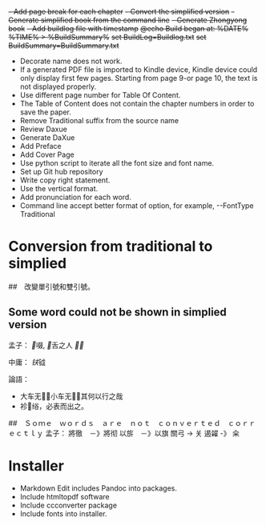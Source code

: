 ~~- Add page break for each chapter~~
~~- Convert the simplified version~~
~~- Generate simplified book from the command line~~
~~- Generate Zhongyong book~~
~~- Add buildlog file with timestamp~~
	~~@echo Build began at: %DATE% %TIME% > %BuildSummary%~~
	~~set BuildLog=Buildlog.txt~~
	~~set BuildSummary=BuildSummary.txt~~
- Decorate name does not work.
- If a generated PDF file is imported to Kindle device, Kindle device could only display first few pages. Starting from page 9-or page 10, the text is not displayed properly.
- Use different page number for Table Of Content.
- The Table of Content does not contain the chapter numbers in order to save the paper.
- Remove Traditional suffix from the source name
- Review Daxue
- Generate DaXue
- Add Preface
- Add Cover Page
- Use python script to iterate all the font size and font name.
- Set up Git hub repository
- Write copy right statement.
- Use the vertical format.
- Add pronunciation for each word.
- Command line accept better format of option, for example, --FontType Traditional

# Conversion from traditional to simplied

##　改變單引號和雙引號。


## Some word could not be shown in simplied version

孟子： *𫗦*啜, *𫛞*舌之人 *𫍙𫍙*

中庸： *𫓧*钺

論語： 
- 大车无􀀀，小车无􀀀，其何以行之哉
- 袗􀀀绤，必表而出之。

##　Ｓｏｍｅ　ｗｏｒｄｓ　ａｒｅ　ｎｏｔ　ｃｏｎｖｅｒｔｅｄ　ｃｏｒｒｅｃｔｌｙ
孟子：
將徹　－》將彻
以旂　－》以旗
關弓 -> 关
遏糴 -》 籴

# Installer
- Markdown Edit includes Pandoc into packages.
- Include htmltopdf software
- Include ccconverter package
- Include fonts into installer.